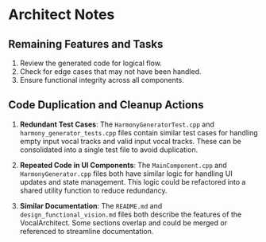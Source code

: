 # Architect Notes

## Remaining Features and Tasks

1. Review the generated code for logical flow.
2. Check for edge cases that may not have been handled.
3. Ensure functional integrity across all components.

## Code Duplication and Cleanup Actions

1. **Redundant Test Cases**: The `HarmonyGeneratorTest.cpp` and `harmony_generator_tests.cpp` files contain similar test cases for handling empty input vocal tracks and valid input vocal tracks. These can be consolidated into a single test file to avoid duplication.

2. **Repeated Code in UI Components**: The `MainComponent.cpp` and `HarmonyGenerator.cpp` files both have similar logic for handling UI updates and state management. This logic could be refactored into a shared utility function to reduce redundancy.

3. **Similar Documentation**: The `README.md` and `design_functional_vision.md` files both describe the features of the VocalArchitect. Some sections overlap and could be merged or referenced to streamline documentation.
